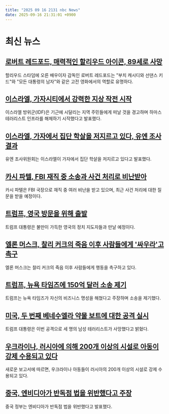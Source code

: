 ```yaml
---
title: "2025 09 16 2131 nbc News"
date: 2025-09-16 21:31:01 +0900
---
```


# 최신 뉴스
## [로버트 레드포드, 매력적인 할리우드 아이콘, 89세로 사망](https://www.nbcnews.com/news/obituaries/robert-redford-magnetic-hollywood-icon-sundance-founder-dies-89-rcna42442)
 할리우드 스타덤에 오른 배우이자 감독인 로버트 레드포드는 "부치 캐시디와 선댄스 키드"와 "모든 대통령의 남자"와 같은 고전 영화에서의 역할로 유명하다. 
## [이스라엘, 가자시티에서 강력한 지상 작전 시작](https://www.nbcnews.com/world/middle-east/live-blog/israel-gaza-live-updates-idf-gaza-city-ground-operation-rcna224199)
 이스라엘 방위군(IDF)은 기근에 시달리는 지역 주민들에게 떠날 것을 경고하며 하마스 테러리스트 인프라를 해체하기 시작했다고 발표했다. 
## [이스라엘, 가자에서 집단 학살을 저지르고 있다, 유엔 조사 결과](https://www.nbcnews.com/world/israel/israel-committing-genocide-gaza-un-commission-inquiry-rcna231565)
 유엔 조사위원회는 이스라엘이 가자에서 집단 학살을 저지르고 있다고 발표했다. 
## [카시 파텔, FBI 재직 중 소송과 사건 처리로 비난받아](https://www.nbcnews.com/politics/justice-department/kash-patel-congress-hearing-charlie-kirk-assassination-fbi-rcna231398)
 카시 파텔은 FBI 국장으로 재직 중 여러 비난을 받고 있으며, 최근 사건 처리에 대한 질문을 받을 예정이다. 
## [트럼프, 영국 방문을 위해 출발](https://www.nbcnews.com/world/united-kingdom/trump-state-visit-britain-starmer-king-charles-royals-rcna231109)
 트럼프 대통령은 불만이 가득한 영국의 정치 지도자들과 만날 예정이다. 
## [엘론 머스크, 찰리 커크의 죽음 이후 사람들에게 '싸우라'고 촉구](https://www.nbcnews.com/tech/elon-musk/elon-musk-charlie-kirk-killing-x-rcna231413)
 엘론 머스크는 찰리 커크의 죽음 이후 사람들에게 행동을 촉구하고 있다. 
## [트럼프, 뉴욕 타임즈에 150억 달러 소송 제기](https://www.nbcnews.com/politics/donald-trump/trump-files-15-billion-lawsuit-new-york-campaign-coverage-rcna231554)
 트럼프는 뉴욕 타임즈가 자신의 비즈니스 명성을 해쳤다고 주장하며 소송을 제기했다. 
## [미국, 두 번째 베네수엘라 약물 보트에 대한 공격 실시](https://www.nbcnews.com/politics/trump-administration/us-military-conducts-strike-second-venezuelan-boat-drug-cartel-trump-rcna231505)
 트럼프 대통령은 이번 공격으로 세 명의 남성 테러리스트가 사망했다고 밝혔다. 
## [우크라이나, 러시아에 의해 200개 이상의 시설로 아동이 강제 수용되고 있다](https://www.nbcnews.com/world/ukraine/ukraine-russia-children-kidnapped-facilities-reeducation-military-rcna231115)
 새로운 보고서에 따르면, 우크라이나 아동들이 러시아의 200개 이상의 시설로 강제 수용되고 있다. 
## [중국, 엔비디아가 반독점 법을 위반했다고 주장](https://www.nbcnews.com/world/china/china-says-nvidia-violated-anti-monopoly-law-rcna231291)
 중국 정부는 엔비디아가 반독점 법을 위반했다고 발표했다.